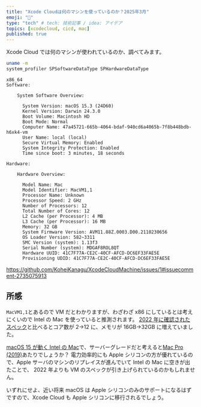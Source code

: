 ```yaml
---
title: "Xcode Cloudは何のマシンを使っているのか？2025年3月"
emoji: "🍎"
type: "tech" # tech: 技術記事 / idea: アイデア
topics: [xcodecloud, cicd, mac]
published: true
---
```


Xcode Cloud では何のマシンが使われているのか、調べてみます。

```sh
uname -m
system_profiler SPSoftwareDataType SPHardwareDataType
```

```log
x86_64
Software:

    System Software Overview:

      System Version: macOS 15.3 (24D60)
      Kernel Version: Darwin 24.3.0
      Boot Volume: Macintosh HD
      Boot Mode: Normal
      Computer Name: 47a45721-665b-4064-bdaf-940cd6a4065b-7f8b448bdb-h6xk4-vm
      User Name: local (local)
      Secure Virtual Memory: Enabled
      System Integrity Protection: Enabled
      Time since boot: 3 minutes, 18 seconds

Hardware:

    Hardware Overview:

      Model Name: Mac
      Model Identifier: MacVM1,1
      Processor Name: Unknown
      Processor Speed: 2 GHz
      Number of Processors: 12
      Total Number of Cores: 12
      L2 Cache (per Processor): 4 MB
      L3 Cache (per Processor): 16 MB
      Memory: 32 GB
      System Firmware Version: AVM11.88Z.0003.D00.2110230656
      OS Loader Version: 582~3311
      SMC Version (system): 1.13f3
      Serial Number (system): MDGAF8ROL8QT
      Hardware UUID: 41C7F77A-CE2C-40CF-AFCD-DC6EF33FAE5E
      Provisioning UDID: 41C7F77A-CE2C-40CF-AFCD-DC6EF33FAE5E
```

https://github.com/KoheiKanagu/XcodeCloudMachine/issues/1#issuecomment-2735075913

## 所感

`MacVM1,1`とあるので VM だとわかりますが、わざわざ x86 にしているとは考えにくいので Intel の Mac を使っていると推測されます。
[2022 年に確認されたスペック](https://wojciechkulik.pl/xcode/xcode-cloud-review-is-it-ready-for-commercial-projects#:~:text=with%20Xcode%20Cloud.-,No%20M1/M2%20CPU%3F%20%F0%9F%98%A2,-Finally%2C%20I%20was)と比べるとコア数が 2→12 に、メモリが 16GB→32GB に増えていました。

[macOS 15 が動く Intel の Mac](https://support.apple.com/en-us/120282)で、サーバーグレードだと考えると[Mac Pro (2019)](https://support.apple.com/ja-jp/118461)あたりでしょうか？
電力効率的にも Apple シリコンの方が優れているので、Apple サーバのマシンのリプレイスが進んでいて Intel の Mac に空きが出たことで、 2022 年よりも VM のスペックが引き上げられているのかもしれません。

いずれにせよ、近い将来 macOS は Apple シリコンのみのサポートになるはずですので、Xcode Cloud も Apple シリコンに移行されるでしょう。
